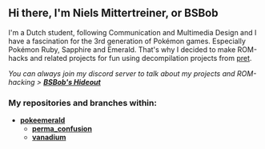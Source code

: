 ## Hi there, I'm Niels Mittertreiner, or BSBob

I'm a Dutch student, following Communication and Multimedia Design and I have a fascination for the 3rd generation of Pokémon games. Especially Pokémon Ruby, Sapphire and Emerald. That's why I decided to make ROM-hacks and related projects for fun using decompilation projects from [pret](https://github.com/pret).

*You can always join my discord server to talk about my projects and ROM-hacking > [**BSBob's Hideout**](https://discord.com/invite/AwmUvuv)*

### My repositories and branches within:
* [**pokeemerald**](https://github.com/nielsmittertreiner/pokeemerald/)
  * [**perma_confusion**](https://github.com/nielsmittertreiner/pokeemerald/tree/perma_confusion)
  * [**vanadium**](https://github.com/nielsmittertreiner/pokeemerald/tree/vanadium)
